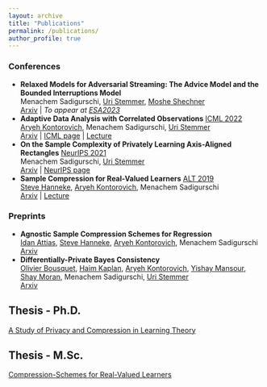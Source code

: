 ```yaml
---
layout: archive
title: "Publications"
permalink: /publications/
author_profile: true
---
```


### Conferences
- **Relaxed Models for Adversarial Streaming: The Advice Model and the Bounded Interruptions Model**   
  Menachem Sadigurschi, [Uri Stemmer](https://www.uri.co.il/), [Moshe Shechner](https://www.shechner.com/)   
  [Arxiv](https://arxiv.org/abs/2301.09203) | *To appear at [ESA2023](https://algo-conference.org/2023/esa/)*   
- **Adaptive Data Analysis with Correlated Observations** [ICML 2022](https://icml.cc/)  
  [Aryeh Kontorovich](https://www.cs.bgu.ac.il/~karyeh/), Menachem Sadigurschi, [Uri Stemmer](https://www.uri.co.il/)    
  [Arxiv](https://arxiv.org/abs/2201.08704) | [ICML page](https://icml.cc/virtual/2022/spotlight/16034) | [Lecture](https://www.youtube.com/watch?v=10OUHwYU8cQ)  
- **On the Sample Complexity of Privately Learning Axis-Aligned Rectangles** [NeurIPS 2021](https://nips.cc/)  
  Menachem Sadigurschi, [Uri Stemmer](https://www.uri.co.il/)  
  [Arxiv](https://arxiv.org/abs/2107.11526)  | [NeurIPS page](https://neurips.cc/virtual/2021/poster/27837)
- **Sample Compression for Real-Valued Learners** [ALT 2019](http://alt2019.algorithmiclearningtheory.org/)  
  [Steve Hanneke](http://www.stevehanneke.com/), [Aryeh Kontorovich](https://www.cs.bgu.ac.il/~karyeh/), Menachem Sadigurschi  
  [Arxiv](https://arxiv.org/abs/1805.08254) | [Lecture](https://www.youtube.com/watch?v=ueEvY4Ws0l4)  

### Preprints
- **Agnostic Sample Compression Schemes for Regression**   
  [Idan Attias](https://www.idanattias.com/), [Steve Hanneke](http://www.stevehanneke.com/), [Aryeh Kontorovich](https://www.cs.bgu.ac.il/~karyeh/), Menachem Sadigurschi   
  [Arxiv](https://arxiv.org/abs/1810.01864)   
- **Differentially-Private Bayes Consistency**  
  [Olivier Bousquet](https://research.google/people/OlivierBousquet/), [Haim Kaplan](https://www.cs.tau.ac.il/~haimk/), [Aryeh Kontorovich](https://www.cs.bgu.ac.il/~karyeh/), [Yishay Mansour](https://www.tau.ac.il/~mansour/), [Shay Moran](https://www.cs.technion.ac.il/~shaymrn/), Menachem Sadigurschi, [Uri Stemmer](https://www.uri.co.il/)    
  [Arxiv](https://arxiv.org/abs/2212.04216)  

## Thesis - Ph.D.
[A Study of Privacy and Compression in Learning Theory](/files/phd_meni.pdf)

## Thesis - M.Sc.
[Compression-Schemes for Real-Valued Learners](/files/0main.pdf)  

